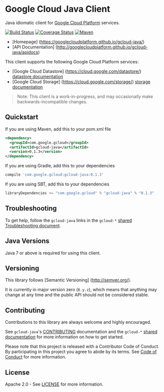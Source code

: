 Google Cloud Java Client
==========================

Java idiomatic client for [Google Cloud Platform][cloud-platform] services.

[![Build Status](https://travis-ci.org/GoogleCloudPlatform/gcloud-java.svg?branch=master)](https://travis-ci.org/GoogleCloudPlatform/gcloud-java)
[![Coverage Status](https://coveralls.io/repos/GoogleCloudPlatform/gcloud-java/badge.svg?branch=master)](https://coveralls.io/r/GoogleCloudPlatform/gcloud-java?branch=master)
[![Maven](https://img.shields.io/maven-central/v/com.google.gcloud/gcloud-java.svg)]( https://img.shields.io/maven-central/v/com.google.gcloud/gcloud-java.svg)

-  [Homepage] (https://googlecloudplatform.github.io/gcloud-java/)
-  [API Documentation] (http://googlecloudplatform.github.io/gcloud-java/apidocs)

This client supports the following Google Cloud Platform services:

-  [Google Cloud Datastore] (https://cloud.google.com/datastore/) [datastore documentation][datastore-api] 
-  [Google Cloud Storage] (https://cloud.google.com/storage/) [storage documentation][storage-api] 

> Note: This client is a work-in-progress, and may occasionally
> make backwards-incompatible changes.

Quickstart
----------
If you are using Maven, add this to your pom.xml file
```xml
<dependency>
  <groupId>com.google.gcloud</groupId>
  <artifactId>gcloud-java</artifactId>
  <version>0.1.3</version>
</dependency>
```
If you are using Gradle, add this to your dependencies
```Groovy
compile 'com.google.gcloud:gcloud-java:0.1.3'
```
If you are using SBT, add this to your dependencies
```Scala
libraryDependencies += "com.google.gcloud" % "gcloud-java" % "0.1.3"
```

Troubleshooting
---------------

To get help, follow the `gcloud-java` links in the `gcloud-*` [shared Troubleshooting document](https://github.com/GoogleCloudPlatform/gcloud-common/blob/master/troubleshooting/readme.md#troubleshooting).

Java Versions
-------------

Java 7 or above is required for using this client.

Versioning
----------

This library follows [Semantic Versioning] (http://semver.org/).

It is currently in major version zero (``0.y.z``), which means that anything
may change at any time and the public API should not be considered
stable.

Contributing
------------

Contributions to this library are always welcome and highly encouraged.

See `gcloud-java`'s [CONTRIBUTING] documentation and the `gcloud-*` [shared documentation](https://github.com/GoogleCloudPlatform/gcloud-common/blob/master/contributing/readme.md#how-to-contribute-to-gcloud) for more information on how to get started.

Please note that this project is released with a Contributor Code of Conduct. By participating in this project you agree to abide by its terms. See [Code of Conduct][code-of-conduct] for more information.

License
-------

Apache 2.0 - See [LICENSE] for more information.


[CONTRIBUTING]:https://github.com/GoogleCloudPlatform/gcloud-java/blob/master/CONTRIBUTING.md
[code-of-conduct]:https://github.com/GoogleCloudPlatform/gcloud-java/blob/master/CODE_OF_CONDUCT.md#contributor-code-of-conduct
[LICENSE]: https://github.com/GoogleCloudPlatform/gcloud-java/blob/master/LICENSE
[cloud-platform]: https://cloud.google.com/
[cloud-datastore]: https://cloud.google.com/datastore/docs
[cloud-datastore-docs]: https://cloud.google.com/datastore/docs
[cloud-datastore-activation]: https://cloud.google.com/datastore/docs/activate
[datastore-api]: http://googlecloudplatform.github.io/gcloud-java/apidocs/index.html?com/google/gcloud/datastore/package-summary.html

[cloud-pubsub]: https://cloud.google.com/pubsub/
[cloud-pubsub-docs]: https://cloud.google.com/pubsub/docs

[cloud-storage]: https://cloud.google.com/storage/
[cloud-storage-docs]: https://cloud.google.com/storage/docs/overview
[cloud-storage-create-bucket]: https://cloud.google.com/storage/docs/cloud-console#_creatingbuckets
[storage-api]: http://googlecloudplatform.github.io/gcloud-java/apidocs/index.html?com/google/gcloud/storage/package-summary.html
